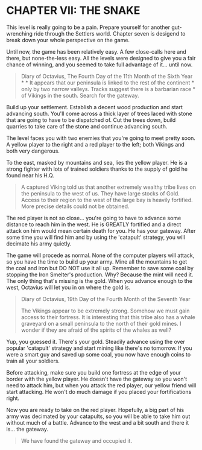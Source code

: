 # CHAPTER VII: THE SNAKE

This level is really going to be a pain.  Prepare yourself for another gut-
wrenching ride  through the  Settlers world.  Chapter seven  is desigend to
break down your whole perspective on the game.

Until now, the game has been relatively easy.  A few  close-calls here  and
there, but none-the-less easy.  All the levels were designed to  give you a
fair chance  of winning,  and you seemed  to take  full advantage  of it...
until now.


> Diary of Octavius, The Fourth Day of the 11th Month of the Sixth Year   *
>                                                                         *
> It appears  that our peninsula  is linked to the rest  of the continent *
> only by two  narrow valleys.  Tracks suggest there is a  barbarian race *
> of Vikings in the south. Search for the gateway.


Build  up  your settlement.  Establish a decent  wood production  and start
advancing south. You'll come across a thick layer of trees laced with stone
that  are  going to  have to be  dispatched of. Cut  the trees  down, build
quarries to take care of the stone and continue advancing south.

The level faces you with two enemies that you're going to meet pretty soon.
A yellow player to the right and a red player to the left; both Vikings and
both very dangerous.

To the east, masked by mountains and sea, lies the  yellow player.  He is a
strong fighter with lots of trained  soldiers thanks to  the supply of gold
he found near his H.Q.


> A captured Viking told us that another extremely wealthy tribe lives on
> the peninsula to the west of us. They have large stocks of Gold. Access
> to their region to the west of the large bay is heavily fortified. More
> precise details could not be obtained.


The  red player is not so close...  you're going to  have to  advance  some
distance to reach him  in  the  west.  He is GREATLY fortified and a direct
attack on him  would mean certain death for you. He has your gateway. After
some time you will find him  and by using the 'catapult' strategy, you will
decimate his army quietly.

The game will procede as normal.  None of the computer players will attack,
so you have the time to  build up your army.  Mine all the mountains to get
the coal and iron but DO NOT  use it all up.  Remember to save some coal by
stopping the Iron Smelter's production. Why? Because the mint will need it.
The only thing that's  missing is the gold.  When you advance enough to the
west, Octavius will let you in on where the gold is.


> Diary of Octavius, 19th Day of the Fourth Month of the Seventh Year
>   
> The Vikings appear to be extremely strong.  Somehow we must gain access
> to their fortress.  It is interesting that this tribe also has a  whale
> graveyard on a small peninsula to the north  of  their  gold  mines.  I
> wonder if they are afraid of the spirits of the whales as well?


Yup, you guessed it.  There's your gold.  Steadily advance using  the  over
popular 'catapult' strategy  and start mining like there's no tomorrow.  If
you were a smart guy and  saved up some coal,  you now have enough coins to
train all your soldiers.

Before attacking,  make  sure you build one  fortress at  the edge  of your
border with the yellow  player.  He doesn't have the  gateway so you  won't
need to attack him,  but when you attack the red player,  our yellow friend
will  start  attacking.  He  won't  do  much  damage  if  you  placed  your
fortifications right.

Now you are ready to take on the red player. Hopefully,  a big part of  his
army  was  decimated by your catapults, so you will be able to take him out
without much of a battle.  Advance to the west and a bit south and there it
is... the gateway.


> We have found the gateway and occupied it.